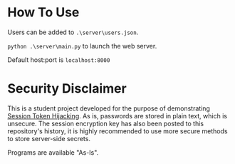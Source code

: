 # How To Use
Users can be added to `.\server\users.json`.

`python .\server\main.py` to launch the web server.

Default host:port is `localhost:8000`

# Security Disclaimer
This is a student project developed for the purpose of demonstrating [Session Token Hijacking](https://owasp.org/www-community/attacks/Session_hijacking_attack).
As is, passwords are stored in plain text, which is unsecure. 
The session encryption key has also been posted to this repository's history, it is highly recommended to use more secure methods to store server-side secrets.

Programs are available "As-Is".

